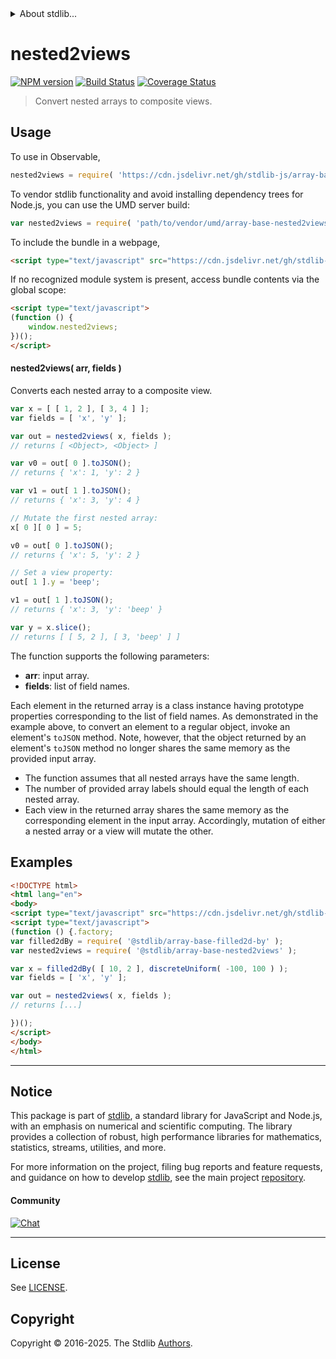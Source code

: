 <!--

@license Apache-2.0

Copyright (c) 2025 The Stdlib Authors.

Licensed under the Apache License, Version 2.0 (the "License");
you may not use this file except in compliance with the License.
You may obtain a copy of the License at

   http://www.apache.org/licenses/LICENSE-2.0

Unless required by applicable law or agreed to in writing, software
distributed under the License is distributed on an "AS IS" BASIS,
WITHOUT WARRANTIES OR CONDITIONS OF ANY KIND, either express or implied.
See the License for the specific language governing permissions and
limitations under the License.

-->


<details>
  <summary>
    About stdlib...
  </summary>
  <p>We believe in a future in which the web is a preferred environment for numerical computation. To help realize this future, we've built stdlib. stdlib is a standard library, with an emphasis on numerical and scientific computation, written in JavaScript (and C) for execution in browsers and in Node.js.</p>
  <p>The library is fully decomposable, being architected in such a way that you can swap out and mix and match APIs and functionality to cater to your exact preferences and use cases.</p>
  <p>When you use stdlib, you can be absolutely certain that you are using the most thorough, rigorous, well-written, studied, documented, tested, measured, and high-quality code out there.</p>
  <p>To join us in bringing numerical computing to the web, get started by checking us out on <a href="https://github.com/stdlib-js/stdlib">GitHub</a>, and please consider <a href="https://opencollective.com/stdlib">financially supporting stdlib</a>. We greatly appreciate your continued support!</p>
</details>

# nested2views

[![NPM version][npm-image]][npm-url] [![Build Status][test-image]][test-url] [![Coverage Status][coverage-image]][coverage-url] <!-- [![dependencies][dependencies-image]][dependencies-url] -->

> Convert nested arrays to composite views.



<section class="usage">

## Usage

To use in Observable,

```javascript
nested2views = require( 'https://cdn.jsdelivr.net/gh/stdlib-js/array-base-nested2views@umd/browser.js' )
```

To vendor stdlib functionality and avoid installing dependency trees for Node.js, you can use the UMD server build:

```javascript
var nested2views = require( 'path/to/vendor/umd/array-base-nested2views/index.js' )
```

To include the bundle in a webpage,

```html
<script type="text/javascript" src="https://cdn.jsdelivr.net/gh/stdlib-js/array-base-nested2views@umd/browser.js"></script>
```

If no recognized module system is present, access bundle contents via the global scope:

```html
<script type="text/javascript">
(function () {
    window.nested2views;
})();
</script>
```

#### nested2views( arr, fields )

Converts each nested array to a composite view.

```javascript
var x = [ [ 1, 2 ], [ 3, 4 ] ];
var fields = [ 'x', 'y' ];

var out = nested2views( x, fields );
// returns [ <Object>, <Object> ]

var v0 = out[ 0 ].toJSON();
// returns { 'x': 1, 'y': 2 }

var v1 = out[ 1 ].toJSON();
// returns { 'x': 3, 'y': 4 }

// Mutate the first nested array:
x[ 0 ][ 0 ] = 5;

v0 = out[ 0 ].toJSON();
// returns { 'x': 5, 'y': 2 }

// Set a view property:
out[ 1 ].y = 'beep';

v1 = out[ 1 ].toJSON();
// returns { 'x': 3, 'y': 'beep' }

var y = x.slice();
// returns [ [ 5, 2 ], [ 3, 'beep' ] ]
```

The function supports the following parameters:

-   **arr**: input array.
-   **fields**: list of field names.

Each element in the returned array is a class instance having prototype properties corresponding to the list of field names. As demonstrated in the example above, to convert an element to a regular object, invoke an element's `toJSON` method. Note, however, that the object returned by an element's `toJSON` method no longer shares the same memory as the provided input array.

</section>

<!-- /.usage -->

<section class="notes">

-   The function assumes that all nested arrays have the same length.
-   The number of provided array labels should equal the length of each nested array.
-   Each view in the returned array shares the same memory as the corresponding element in the input array. Accordingly, mutation of either a nested array or a view will mutate the other.

</section>

<!-- /.notes -->

<section class="examples">

## Examples

<!-- eslint no-undef: "error" -->

```html
<!DOCTYPE html>
<html lang="en">
<body>
<script type="text/javascript" src="https://cdn.jsdelivr.net/gh/stdlib-js/random-base-discrete-uniform@umd/browser.js"></script>
<script type="text/javascript">
(function () {.factory;
var filled2dBy = require( '@stdlib/array-base-filled2d-by' );
var nested2views = require( '@stdlib/array-base-nested2views' );

var x = filled2dBy( [ 10, 2 ], discreteUniform( -100, 100 ) );
var fields = [ 'x', 'y' ];

var out = nested2views( x, fields );
// returns [...]

})();
</script>
</body>
</html>
```

</section>

<!-- /.examples -->

<!-- Section for related `stdlib` packages. Do not manually edit this section, as it is automatically populated. -->

<section class="related">

</section>

<!-- /.related -->

<!-- Section for all links. Make sure to keep an empty line after the `section` element and another before the `/section` close. -->


<section class="main-repo" >

* * *

## Notice

This package is part of [stdlib][stdlib], a standard library for JavaScript and Node.js, with an emphasis on numerical and scientific computing. The library provides a collection of robust, high performance libraries for mathematics, statistics, streams, utilities, and more.

For more information on the project, filing bug reports and feature requests, and guidance on how to develop [stdlib][stdlib], see the main project [repository][stdlib].

#### Community

[![Chat][chat-image]][chat-url]

---

## License

See [LICENSE][stdlib-license].


## Copyright

Copyright &copy; 2016-2025. The Stdlib [Authors][stdlib-authors].

</section>

<!-- /.stdlib -->

<!-- Section for all links. Make sure to keep an empty line after the `section` element and another before the `/section` close. -->

<section class="links">

[npm-image]: http://img.shields.io/npm/v/@stdlib/array-base-nested2views.svg
[npm-url]: https://npmjs.org/package/@stdlib/array-base-nested2views

[test-image]: https://github.com/stdlib-js/array-base-nested2views/actions/workflows/test.yml/badge.svg?branch=main
[test-url]: https://github.com/stdlib-js/array-base-nested2views/actions/workflows/test.yml?query=branch:main

[coverage-image]: https://img.shields.io/codecov/c/github/stdlib-js/array-base-nested2views/main.svg
[coverage-url]: https://codecov.io/github/stdlib-js/array-base-nested2views?branch=main

<!--

[dependencies-image]: https://img.shields.io/david/stdlib-js/array-base-nested2views.svg
[dependencies-url]: https://david-dm.org/stdlib-js/array-base-nested2views/main

-->

[chat-image]: https://img.shields.io/gitter/room/stdlib-js/stdlib.svg
[chat-url]: https://app.gitter.im/#/room/#stdlib-js_stdlib:gitter.im

[stdlib]: https://github.com/stdlib-js/stdlib

[stdlib-authors]: https://github.com/stdlib-js/stdlib/graphs/contributors

[umd]: https://github.com/umdjs/umd
[es-module]: https://developer.mozilla.org/en-US/docs/Web/JavaScript/Guide/Modules

[deno-url]: https://github.com/stdlib-js/array-base-nested2views/tree/deno
[deno-readme]: https://github.com/stdlib-js/array-base-nested2views/blob/deno/README.md
[umd-url]: https://github.com/stdlib-js/array-base-nested2views/tree/umd
[umd-readme]: https://github.com/stdlib-js/array-base-nested2views/blob/umd/README.md
[esm-url]: https://github.com/stdlib-js/array-base-nested2views/tree/esm
[esm-readme]: https://github.com/stdlib-js/array-base-nested2views/blob/esm/README.md
[branches-url]: https://github.com/stdlib-js/array-base-nested2views/blob/main/branches.md

[stdlib-license]: https://raw.githubusercontent.com/stdlib-js/array-base-nested2views/main/LICENSE

</section>

<!-- /.links -->
